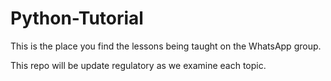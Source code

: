 # Python-Tutorial

This is the place you find the lessons being taught on the WhatsApp group. 

This repo will be update regulatory as we examine each topic. 

